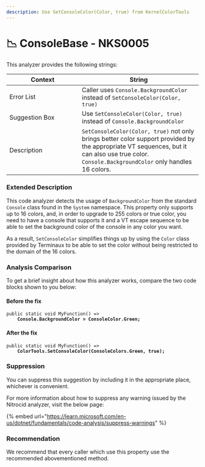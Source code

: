 ```yaml
---
description: Use SetConsoleColor(Color, true) from KernelColorTools
---
```


# 📉 ConsoleBase - NKS0005

This analyzer provides the following strings:

<table><thead><tr><th width="174">Context</th><th>String</th></tr></thead><tbody><tr><td>Error List</td><td>Caller uses <code>Console.BackgroundColor</code> instead of <code>SetConsoleColor(Color, true)</code></td></tr><tr><td>Suggestion Box</td><td>Use <code>SetConsoleColor(Color, true)</code> instead of <code>Console.BackgroundColor</code></td></tr><tr><td>Description</td><td><code>SetConsoleColor(Color, true)</code> not only brings better color support provided by the appropriate VT sequences, but it can also use true color. <code>Console.BackgroundColor</code> only handles 16 colors.</td></tr></tbody></table>

### Extended Description

This code analyzer detects the usage of `BackgroundColor` from the standard `Console` class found in the `System` namespace. This property only supports up to 16 colors, and, in order to upgrade to 255 colors or true color, you need to have a console that supports it and a VT escape sequence to be able to set the background color of the console in any color you want.

As a result, `SetConsoleColor` simplifies things up by using the `Color` class provided by Terminaux to be able to set the color without being restricted to the domain of the 16 colors.

### Analysis Comparison

To get a brief insight about how this analyzer works, compare the two code blocks shown to you below:

#### Before the fix

<pre class="language-csharp" data-title="Somewhere in your mod code..." data-line-numbers><code class="lang-csharp">public static void MyFunction() =>
<strong>    Console.BackgroundColor = ConsoleColor.Green;
</strong></code></pre>

#### After the fix

<pre class="language-csharp" data-title="Somewhere in your mod code..." data-line-numbers><code class="lang-csharp">public static void MyFunction() =>
<strong>    ColorTools.SetConsoleColor(ConsoleColors.Green, true);
</strong></code></pre>

### Suppression

You can suppress this suggestion by including it in the appropriate place, whichever is convenient.

For more information about how to suppress any warning issued by the Nitrocid analyzer, visit the below page:

{% embed url="https://learn.microsoft.com/en-us/dotnet/fundamentals/code-analysis/suppress-warnings" %}

### Recommendation

We recommend that every caller which use this property use the recommended abovementioned method.

